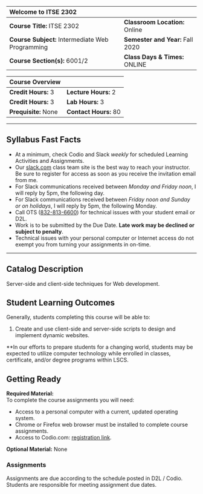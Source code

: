 
| Welcome to ITSE 2302  | |
| :------------- | :----------- |
| **Course Title:** ITSE 2302 | **Classroom Location:** Online |
| **Course Subject:** Intermediate Web Programming | **Semester and Year:** Fall 2020 |
| **Course Section(s):** 6001/2 |  **Class Days & Times:** ONLINE | 

| Course Overview  | |
| :------------- | :----------- |
| **Credit Hours:** 3 | **Lecture Hours:** 2 | 
| **Credit Hours:** 3 | **Lab Hours:** 3
| **Prequisite:** None | **Contact Hours:** 80 |

---
## Syllabus Fast Facts

* At a minimum, check Codio and Slack *weekly* for scheduled Learning Activities and Assignments.  
* Our <a href="https://slack.com" target="_blank">slack.com</a> class team site is the best way to reach your instructor.  Be sure to register for access as soon as you receive the invitation email from me.  
* For Slack communications received between _Monday and Friday noon_, I will reply by 5pm, the following day.  
* For Slack communications received between _Friday noon and Sunday or on holidays_, I will reply by 5pm, the following Monday.
* Call OTS (<a href="tel:832-813-6600">832-813-6600</a>) for technical issues with your student email or D2L.
* Work is to be submitted by the Due Date.  **Late work may be declined or subject to penalty**.
* Technical issues with your personal computer or Internet access do not exempt you from turning your assignments in on-time.

---

## Catalog Description  
Server-side and client-side techniques for Web development.

## Student Learning Outcomes  

Generally, students completing this course will be able to:

1. Create and use client-side and server-side scripts to design and implement dynamic websites.  

**In our efforts to prepare students for a changing world, students may be expected to utilize computer technology while enrolled in classes, certificate, and/or degree programs within LSCS.  
## Getting Ready
**Required Material:**  
To complete the course assignments you will need:  

* Access to a personal computer with a current, updated operating system. 
* Chrome or Firefox web browser must be installed to complete course assignments.
* Access to Codio.com: <a href="https://codio.com/p/join-course?token=XXXXXXX" target="_blank">registration link</a>.  

**Optional Material:** None

### Assignments
Assignments are due according to the schedule posted in D2L / Codio.  Students are responsible for meeting assignment due dates.      

